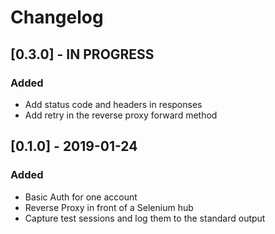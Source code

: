 # Changelog
## [0.3.0] - IN PROGRESS
### Added
- Add status code and headers in responses
- Add retry in the reverse proxy forward method

## [0.1.0] - 2019-01-24
### Added
- Basic Auth for one account
- Reverse Proxy in front of a Selenium hub
- Capture test sessions and log them to the standard output
